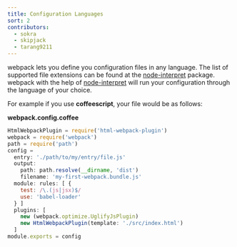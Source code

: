 ```yaml
---
title: Configuration Languages
sort: 2
contributors:
  - sokra
  - skipjack
  - tarang9211
---
```


webpack lets you define you configuration files in any language. The list of supported file extensions can be found at the [node-interpret](https://github.com/js-cli/js-interpret) package. webpack with the help of [node-interpret](https://github.com/js-cli/js-interpret) will run your configuration through the language of your choice.

For example if you use **coffeescript**, your file would be as follows:

**webpack.config.coffee**

```javascript
HtmlWebpackPlugin = require('html-webpack-plugin')
webpack = require('webpack')
path = require('path')
config =
  entry: './path/to/my/entry/file.js'
  output:
    path: path.resolve(__dirname, 'dist')
    filename: 'my-first-webpack.bundle.js'
  module: rules: [ {
    test: /\.(js|jsx)$/
    use: 'babel-loader'
  } ]
  plugins: [
    new (webpack.optimize.UglifyJsPlugin)
    new HtmlWebpackPlugin(template: './src/index.html')
  ]
module.exports = config
```
